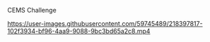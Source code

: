 CEMS Challenge

https://user-images.githubusercontent.com/59745489/218397817-102f3934-bf96-4aa9-9088-9bc3bd65a2c8.mp4
